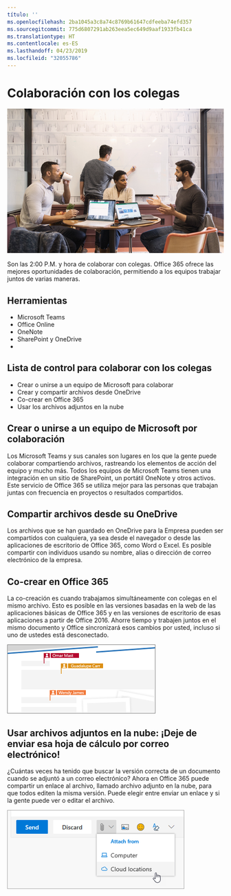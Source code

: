 ```yaml
---
título: ''
ms.openlocfilehash: 2ba1045a3c8a74c8769b61647cdfeeba74efd357
ms.sourcegitcommit: 775d6807291ab263eea5ec649d9aaf1933fb41ca
ms.translationtype: HT
ms.contentlocale: es-ES
ms.lasthandoff: 04/23/2019
ms.locfileid: "32055786"
---
```

# <a name="collaborating-with-colleagues"></a>Colaboración con los colegas

![Visual de recorrido](media/ditl_collab.png)

Son las 2:00 P.M. y hora de colaborar con colegas. Office 365 ofrece las mejores oportunidades de colaboración, permitiendo a los equipos trabajar juntos de varias maneras. 

## <a name="tools"></a>Herramientas
- Microsoft Teams
- Office Online
- OneNote
- SharePoint y OneDrive
- 
## <a name="checklist-for-collaborating-with-colleagues"></a>Lista de control para colaborar con los colegas
- Crear o unirse a un equipo de Microsoft para colaborar
- Crear y compartir archivos desde OneDrive 
- Co-crear en Office 365 
- Usar los archivos adjuntos en la nube

## <a name="create-or-join-a-microsoft-team-for-collaboration"></a>Crear o unirse a un equipo de Microsoft por colaboración

Los Microsoft Teams y sus canales son lugares en los que la gente puede colaborar compartiendo archivos, rastreando los elementos de acción del equipo y mucho más. Todos los equipos de Microsoft Teams tienen una integración en un sitio de SharePoint, un portátil OneNote y otros activos. Este servicio de Office 365 se utiliza mejor para las personas que trabajan juntas con frecuencia en proyectos o resultados compartidos. 

## <a name="share-files-from-your-onedrive"></a>Compartir archivos desde su OneDrive
Los archivos que se han guardado en OneDrive para la Empresa pueden ser compartidos con cualquiera, ya sea desde el navegador o desde las aplicaciones de escritorio de Office 365, como Word o Excel. Es posible compartir con individuos usando su nombre, alias o dirección de correo electrónico de la empresa. 

## <a name="co-create-in-office-365"></a>Co-crear en Office 365
La co-creación es cuando trabajamos simultáneamente con colegas en el mismo archivo. Esto es posible en las versiones basadas en la web de las aplicaciones básicas de Office 365 y en las versiones de escritorio de esas aplicaciones a partir de Office 2016.  Ahorre tiempo y trabajen juntos en el mismo documento y Office sincronizará esos cambios por usted, incluso si uno de ustedes está desconectado. 

![Co-autor en Word](media/ditl_coauth.png)

## <a name="use-cloud-attachments---stop-emailing-that-spreadsheet"></a>Usar archivos adjuntos en la nube: ¡Deje de enviar esa hoja de cálculo por correo electrónico!
¿Cuántas veces ha tenido que buscar la versión correcta de un documento cuando se adjuntó a un correo electrónico? Ahora en Office 365 puede compartir un enlace al archivo, llamado archivo adjunto en la nube, para que todos editen la misma versión.  Puede elegir entre enviar un enlace y si la gente puede ver o editar el archivo. 

![Adjuntos a la nube](media/ditl_cloudattach.png)

